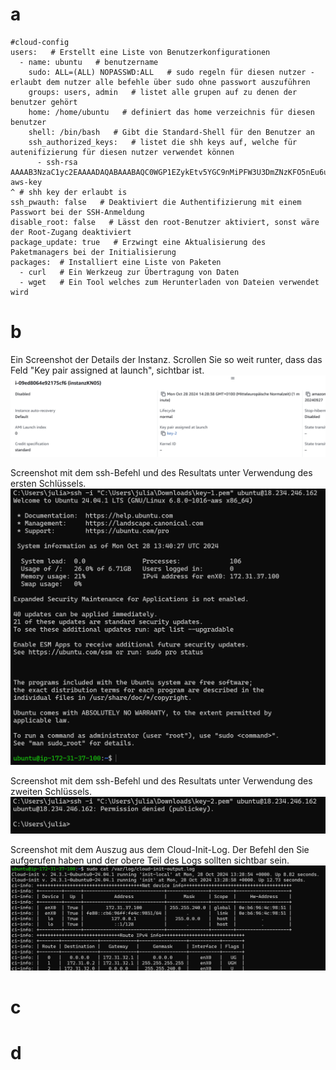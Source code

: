 # a
```
#cloud-config
users:   # Erstellt eine Liste von Benutzerkonfigurationen
  - name: ubuntu   # benutzername
    sudo: ALL=(ALL) NOPASSWD:ALL   # sudo regeln für diesen nutzer - erlaubt dem nutzer alle befehle über sudo ohne passwort auszuführen
    groups: users, admin   # listet alle grupen auf zu denen der benutzer gehört
    home: /home/ubuntu   # definiert das home verzeichnis für diesen benutzer
    shell: /bin/bash   # Gibt die Standard-Shell für den Benutzer an
    ssh_authorized_keys:   # listet die shh keys auf, welche für autenifizierung für diesen nutzer verwendet können
      - ssh-rsa AAAAB3NzaC1yc2EAAAADAQABAAABAQC0WGP1EZykEtv5YGC9nMiPFW3U3DmZNzKFO5nEu6uozEHh4jLZzPNHSrfFTuQ2GnRDSt+XbOtTLdcj26+iPNiFoFha42aCIzYjt6V8Z+SQ9pzF4jPPzxwXfDdkEWylgoNnZ+4MG1lNFqa8aO7F62tX0Yj5khjC0Bs7Mb2cHLx1XZaxJV6qSaulDuBbLYe8QUZXkMc7wmob3PM0kflfolR3LE7LResIHWa4j4FL6r5cQmFlDU2BDPpKMFMGUfRSFiUtaWBNXFOWHQBC2+uKmuMPYP4vJC9sBgqMvPN/X2KyemqdMvdKXnCfrzadHuSSJYEzD64Cve5Zl9yVvY4AqyBD aws-key       
^ # shh key der erlaubt is
ssh_pwauth: false   # Deaktiviert die Authentifizierung mit einem Passwort bei der SSH-Anmeldung
disable_root: false   # Lässt den root-Benutzer aktiviert, sonst wäre der Root-Zugang deaktiviert
package_update: true   # Erzwingt eine Aktualisierung des Paketmanagers bei der Initialisierung
packages:  # Installiert eine Liste von Paketen
  - curl   # Ein Werkzeug zur Übertragung von Daten
  - wget   # Ein Tool welches zum Herunterladen von Dateien verwendet wird

```

# b
Ein Screenshot der Details der Instanz. Scrollen Sie so weit runter, dass das Feld "Key pair 
assigned at launch", sichtbar ist.
![image](/KN05/fotos/screenshotDerInstanzB.png)

Screenshot mit dem ssh-Befehl und des Resultats unter Verwendung des ersten Schlüssels.
![image](/KN05/fotos/loginKey1.png)

Screenshot mit dem ssh-Befehl und des Resultats unter Verwendung des zweiten Schlüssels.
![image](/KN05/fotos/loginKey2.png) 

Screenshot mit dem Auszug aus dem Cloud-Init-Log. Der Befehl den Sie aufgerufen haben 
und der obere Teil des Logs sollten sichtbar sein.
![image](/KN05/fotos/CloudInitLog.png)


# c

# d
